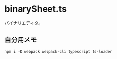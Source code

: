 # binarySheet.ts

バイナリエディタ。  

## 自分用メモ

```shell
npm i -D webpack webpack-cli typescript ts-loader
```
